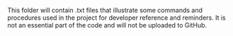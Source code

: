 This folder will contain .txt files that illustrate some commands and procedures used in the project for developer reference and reminders. It is not an essential part of the code and will not be uploaded to GitHub.